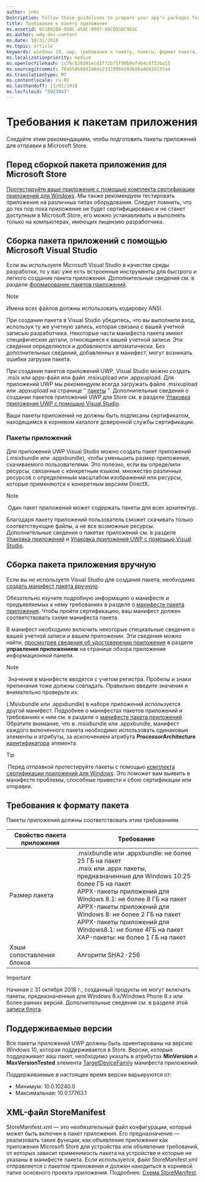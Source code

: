```yaml
---
author: jnHs
Description: Follow these guidelines to prepare your app's packages for submission to the Microsoft Store.
title: Требования к пакету приложения
ms.assetid: 651B82BA-9D0C-45AC-8997-88CD93DC903C
ms.author: wdg-dev-content
ms.date: 10/31/2018
ms.topic: article
keywords: windows 10, uwp, требования к пакету, пакеты, формат пакета, поддерживаемая версия, отправить
ms.localizationpriority: medium
ms.openlocfilehash: 1c76cb26d91ecd1f72b71f90b9ef464cdf52ba55
ms.sourcegitcommit: 70ab58b88d248de2332096b20dbd6a4643d137a4
ms.translationtype: MT
ms.contentlocale: ru-RU
ms.lasthandoff: 11/01/2018
ms.locfileid: "5923943"
---
```

# <a name="app-package-requirements"></a>Требования к пакетам приложения

Следуйте этим рекомендациям, чтобы подготовить пакеты приложений для отправки в Microsoft Store.

## <a name="before-you-build-your-apps-package-for-the-microsoft-store"></a>Перед сборкой пакета приложения для Microsoft Store

[Протестируйте ваше приложение с помощью комплекта сертификации приложений для Windows](../debug-test-perf/windows-app-certification-kit.md). Мы также рекомендуем тестировать приложение на различных типах оборудования. Следует помнить, что до тех пор пока приложение не будет сертифицировано и не станет доступным в Microsoft Store, его можно устанавливать и выполнять только на компьютерах, имеющих лицензию разработчика.

## <a name="building-the-app-package-using-microsoft-visual-studio"></a>Сборка пакета приложений с помощью Microsoft Visual Studio

Если вы используете Microsoft Visual Studio в качестве среды разработки, то у вас уже есть встроенные инструменты для быстрого и легкого создания пакета приложения. Дополнительные сведения см. в разделе [Формирование пакетов приложений](../packaging/index.md).

> [!NOTE]
> Имена всех файлов должны использовать кодировку ANSI. 

При создании пакета в Visual Studio убедитесь, что вы выполнили вход, используя ту же учетную запись, которая связана с вашей учетной записью разработчика. Некоторые части манифеста пакета имеют специфические детали, относящиеся к вашей учетной записи. Эти сведения определяются и добавляются автоматически. Без дополнительных сведений, добавленных в манифест, могут возникать ошибки загрузки пакета. 

При создании пакетов приложений UWP, Visual Studio можно создать .msix или appx-файл или файл .msixupload или .appxupload. Для приложений UWP мы рекомендуем всегда загружать файле .msixupload или .appxupload на странице " [пакеты](upload-app-packages.md) ". Дополнительные сведения о создании пакетов приложений UWP для Store см. в разделе [Упаковка приложения UWP с помощью Visual Studio](../packaging/packaging-uwp-apps.md).

Ваши пакеты приложений не должны быть подписаны сертификатом, находящимся в корневом каталоге доверенной службы сертификации.


### <a name="app-bundles"></a>Пакеты приложений

Для приложений UWP Visual Studio можно создать пакет приложений (.msixbundle или .appxbundle), чтобы уменьшить размер приложения, скачиваемого пользователями. Это полезно, если вы определили ресурсы, связанные с конкретным языком, множество различных ресурсов с определенным масштабом изображений или ресурсы, которые применяются к конкретным версиям DirectX.

> [!NOTE]
> Один пакет приложений может содержать пакеты для всех архитектур.

Благодаря пакету приложений пользователь сможет скачивать только соответствующие файлы, а не все возможные ресурсы. Дополнительные сведения о пакетах приложений см. в разделе [Упаковка приложений](../packaging/index.md) и [Упаковка приложения UWP с помощью Visual Studio](../packaging/packaging-uwp-apps.md).


## <a name="building-the-app-package-manually"></a>Сборка пакета приложения вручную

Если вы не используете Visual Studio для создания пакета, необходимо [создать манифест пакета вручную](https://docs.microsoft.com/uwp/schemas/appxpackage/how-to-create-a-package-manifest-manually).

Обязательно изучите подробную информацию о манифесте и предъявляемых к нему требованиях в разделе о [манифесте пакета приложения](https://docs.microsoft.com/uwp/schemas/appxpackage/appx-package-manifest). Чтобы пройти сертификацию, ваш манифест должен соответствовать схеме манифеста пакета.

В манифест необходимо включить некоторые специальные сведения о вашей учетной записи и вашем приложении. Эти сведения можно найти, [просмотрев сведения об удостоверении приложения](view-app-identity-details.md) в разделе **управления приложением** на странице обзора приложения информационной панели.

> [!NOTE]
> Значения в манифесте вводятся с учетом регистра. Пробелы и знаки препинания тоже должны совпадать. Правильно введите значения и внимательно проверьте их.


(.Msixbundle или .appxbundle) в наборе приложений используется другой манифест. Подробнее о манифестах пакетов приложений и требованиях к ним см. в разделе о [манифесте пакета приложений](https://docs.microsoft.com/uwp/schemas/bundlemanifestschema/bundle-manifest). Обратите внимание, что в .msixbundle или .appxbundle, манифест каждого включенного пакета необходимо использовать одинаковые элементы и атрибуты, за исключением атрибута **ProcessorArchitecture** [идентификатора](https://docs.microsoft.com/uwp/schemas/appxpackage/uapmanifestschema/element-identity) элемента.

> [!TIP]
> Перед отправкой протестируйте пакеты с помощью [комплекта сертификации приложений для Windows](../debug-test-perf/windows-app-certification-kit.md). Это поможет вам выявить в манифесте проблемы, способные привести к сбою сертификации или отправки.


## <a name="package-format-requirements"></a>Требования к формату пакета

Пакеты приложений должны соответствовать этим требованиям.

| Свойство пакета приложения | Требование                                                          |
|----------------------|----------------------------------------------------------------------|
| Размер пакета         | .msixbundle или .appxbundle: не более 25 ГБ на пакет <br>.msix или .appx пакеты, предназначенные для Windows 10:25 более ГБ на пакет<br>APPX-пакеты приложений для Windows 8.1: не более 8 ГБ на пакет <br> APPX-пакеты приложений для Windows 8: не более 2 ГБ на пакет <br> APPX-пакеты приложений для Windows8.1: не более 4ГБ на пакет <br> XAP-пакеты: не более 1 ГБ на пакет                                                                           |
| Хэши сопоставления блоков     | Алгоритм SHA2-256                                                   |

> [!IMPORTANT]
> Начиная с 31 октября 2018 г., созданный продукты не могут включать пакеты, предназначенные для Windows 8.x/Windows Phone 8.x или более ранних версий. Дополнительные сведения см. в разделе этой [записи блога](https://blogs.windows.com/buildingapps/2018/08/20/important-dates-regarding-apps-with-windows-phone-8-x-and-earlier-and-windows-8-8-1-packages-submitted-to-microsoft-store/#SzKghBbqDMlmAO4c.97).

## <a name="supported-versions"></a>Поддерживаемые версии

Все пакеты приложений UWP должны быть ориентированы на версию Windows 10, которая поддерживается в Store. Версии, которые поддерживает ваш пакет, необходимо указать в атрибутах **MinVersion** и **MaxVersionTested** элемента [TargetDeviceFamily](https://docs.microsoft.com/uwp/schemas/appxpackage/uapmanifestschema/element-targetdevicefamily) манифеста приложений.

Поддерживаемые в настоящее время версии варьируются от: 
- Минимум: 10.0.10240.0
- Максимальная: 10.0.17763.1


## <a name="storemanifest-xml-file"></a>XML-файл StoreManifest

StoreManifest.xml — это необязательный файл конфигурации, который может быть включен в пакет приложения. Его предназначение — реализовать такие функции, как объявление приложения как приложения Microsoft Store для устройства или объявление требований, от которых зависит применимость пакета на устройстве и которые не указаны в манифесте пакета. Если используется, файл StoreManifest.xml отправляется с пакетом приложения и должен находиться в корневой папке основного проекта приложения. Подробнее: [Схема StoreManifest](https://docs.microsoft.com/uwp/schemas/storemanifest/store-manifest-schema-portal).

 

 




